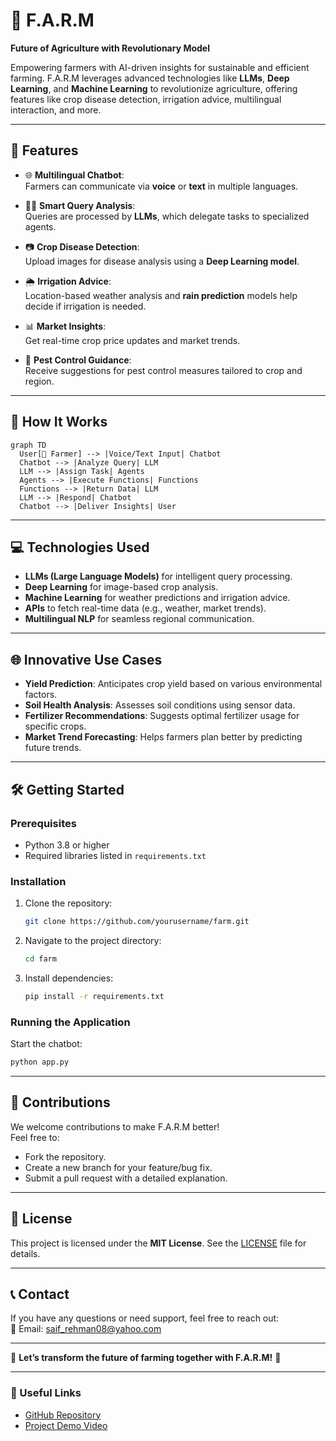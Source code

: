 # 🌾 F.A.R.M  
**Future of Agriculture with Revolutionary Model**  

Empowering farmers with AI-driven insights for sustainable and efficient farming. F.A.R.M leverages advanced technologies like **LLMs**, **Deep Learning**, and **Machine Learning** to revolutionize agriculture, offering features like crop disease detection, irrigation advice, multilingual interaction, and more.

---

## 🌟 Features

- 🌐 **Multilingual Chatbot**:  
  Farmers can communicate via **voice** or **text** in multiple languages.

- 🧑‍🌾 **Smart Query Analysis**:  
  Queries are processed by **LLMs**, which delegate tasks to specialized agents.

- 📷 **Crop Disease Detection**:  
  Upload images for disease analysis using a **Deep Learning model**.

- 🌦️ **Irrigation Advice**:  
  Location-based weather analysis and **rain prediction** models help decide if irrigation is needed.

- 📊 **Market Insights**:  
  Get real-time crop price updates and market trends.

- 🐛 **Pest Control Guidance**:  
  Receive suggestions for pest control measures tailored to crop and region.

---

## 🚀 How It Works

```mermaid
graph TD
  User[🌾 Farmer] --> |Voice/Text Input| Chatbot
  Chatbot --> |Analyze Query| LLM
  LLM --> |Assign Task| Agents
  Agents --> |Execute Functions| Functions
  Functions --> |Return Data| LLM
  LLM --> |Respond| Chatbot
  Chatbot --> |Deliver Insights| User
```

---

## 💻 Technologies Used

- **LLMs (Large Language Models)** for intelligent query processing.
- **Deep Learning** for image-based crop analysis.
- **Machine Learning** for weather predictions and irrigation advice.
- **APIs** to fetch real-time data (e.g., weather, market trends).
- **Multilingual NLP** for seamless regional communication.

---

## 🌐 Innovative Use Cases

- **Yield Prediction**: Anticipates crop yield based on various environmental factors.  
- **Soil Health Analysis**: Assesses soil conditions using sensor data.  
- **Fertilizer Recommendations**: Suggests optimal fertilizer usage for specific crops.  
- **Market Trend Forecasting**: Helps farmers plan better by predicting future trends.

---

## 🛠️ Getting Started

### Prerequisites
- Python 3.8 or higher
- Required libraries listed in `requirements.txt`

### Installation
1. Clone the repository:
   ```bash
   git clone https://github.com/yourusername/farm.git
   ```
2. Navigate to the project directory:
   ```bash
   cd farm
   ```
3. Install dependencies:
   ```bash
   pip install -r requirements.txt
   ```

### Running the Application
Start the chatbot:
```bash
python app.py
```

---

## 🤝 Contributions

We welcome contributions to make F.A.R.M better!  
Feel free to:
- Fork the repository.
- Create a new branch for your feature/bug fix.
- Submit a pull request with a detailed explanation.

---

## 📝 License

This project is licensed under the **MIT License**. See the [LICENSE](LICENSE) file for details.

---

## 📞 Contact

If you have any questions or need support, feel free to reach out:  
📧 Email: [saif_rehman08@yahoo.com](mailto:saif_rehman08@yahoo.com)

---

🎉 **Let’s transform the future of farming together with F.A.R.M!** 🌱

---

### 🔗 Useful Links
- [GitHub Repository](https://github.com/Saifix/F.A.R.M)
- [Project Demo Video](https://your-demo-link.com)

